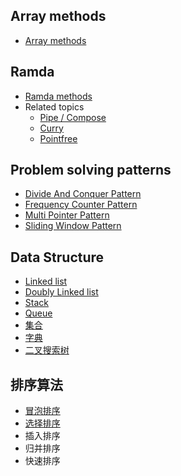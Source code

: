 ## Array methods
  - [Array methods](array/array.md)

## Ramda
  - [Ramda methods](ramda/ramda.md)
  - Related topics
    - [Pipe / Compose](https://github.com/norvca/dailyProgress/issues/92)
    - [Curry](https://github.com/norvca/dailyProgress/issues/94)
    - [Pointfree](https://github.com/norvca/dailyProgress/issues/95)

## Problem solving patterns
  - [Divide And Conquer Pattern](problemSolvingPatterns/divideAndConquerPattern)
  - [Frequency Counter Pattern](problemSolvingPatterns/frequencyCounterPattern)
  - [Multi Pointer Pattern](problemSolvingPatterns/multiPointerPattern)
  - [Sliding Window Pattern](problemSolvingPatterns/slidingWindowPattern)

## Data Structure
  - [Linked list](dataStructure/linked-list)
  - [Doubly Linked list](dataStructure/double-linked-list)
  - [Stack](dataStructure/stack)
  - [Queue](dataStructure/queue)
  - [集合](dataStructure/set.md)
  - [字典](dataStructure/dictionary.md)
  - [二叉搜索树](dataStructure/binarySearchTree.md)

##  排序算法
  - [冒泡排序](sort/bubbleSort.md)
  - [选择排序](sort/selectionSort.md)
  - 插入排序
  - 归并排序
  - 快速排序


